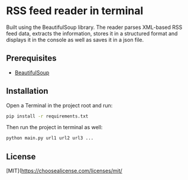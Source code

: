 # RSS feed reader in terminal

Built using the BeautifulSoup library. The reader parses XML-based RSS feed data, extracts the information, stores it in a structured format and displays it in the console as well as saves it in a json file. 


## Prerequisites
- [BeautifulSoup](https://beautiful-soup-4.readthedocs.io/en/latest/)


## Installation

Open a Terminal in the project root and run:

```sh
pip install -r requirements.txt
```
Then run the project in terminal as well:

```sh
python main.py url1 url2 url3 ...
```

## License
[MIT](https://choosealicense.com/licenses/mit/
